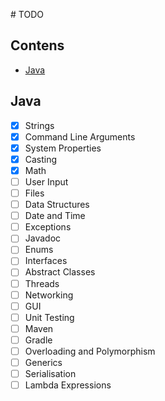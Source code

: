 # TODO

## Contens
- [Java](#java)

## Java
- [x] Strings
- [x] Command Line Arguments
- [x] System Properties
- [x] Casting
- [x] Math
- [ ] User Input
- [ ] Files
- [ ] Data Structures
- [ ] Date and Time
- [ ] Exceptions
- [ ] Javadoc
- [ ] Enums
- [ ] Interfaces
- [ ] Abstract Classes
- [ ] Threads
- [ ] Networking
- [ ] GUI
- [ ] Unit Testing
- [ ] Maven
- [ ] Gradle
- [ ] Overloading and Polymorphism
- [ ] Generics
- [ ] Serialisation
- [ ] Lambda Expressions